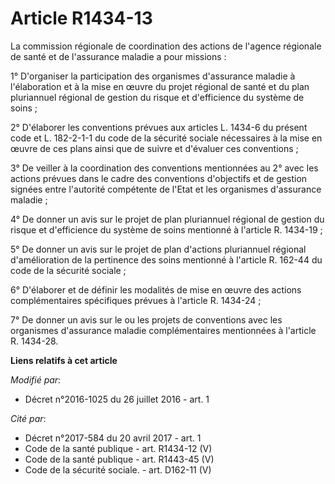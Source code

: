 # Article R1434-13

La commission régionale de coordination des actions de l'agence régionale de santé et de l'assurance maladie a pour
missions : 

1° D'organiser la participation des organismes d'assurance maladie à l'élaboration et à la mise en œuvre du projet régional
de santé et du plan pluriannuel régional de gestion du risque et d'efficience du système de soins ; 

2° D'élaborer les conventions prévues aux articles L. 1434-6 du présent code et L. 182-2-1-1 du code de la sécurité sociale
nécessaires à la mise en œuvre de ces plans ainsi que de suivre et d'évaluer ces conventions ; 

3° De veiller à la coordination des conventions mentionnées au 2° avec les actions prévues dans le cadre des conventions
d'objectifs et de gestion signées entre l'autorité compétente de l'Etat et les organismes d'assurance maladie ; 

4° De donner un avis sur le projet de plan pluriannuel régional de gestion du risque et d'efficience du système de soins
mentionné à l'article R. 1434-19 ; 

5° De donner un avis sur le projet de plan d'actions pluriannuel régional d'amélioration de la pertinence des soins mentionné
à l'article R. 162-44 du code de la sécurité sociale ; 

6° D'élaborer et de définir les modalités de mise en œuvre des actions complémentaires spécifiques prévues à l'article R.
1434-24 ; 

7° De donner un avis sur le ou les projets de conventions avec les organismes d'assurance maladie complémentaires mentionnées
à l'article R. 1434-28.

**Liens relatifs à cet article**

_Modifié par_:

  - Décret n°2016-1025 du 26 juillet 2016 - art. 1

_Cité par_:

  - Décret n°2017-584 du 20 avril 2017 - art. 1
  - Code de la santé publique - art. R1434-12 (V)
  - Code de la santé publique - art. R1443-45 (V)
  - Code de la sécurité sociale. - art. D162-11 (V)
